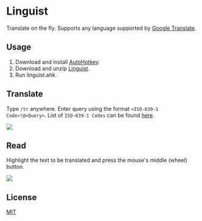 # Linguist
Translate on the fly. Supports any language supported by [Google Translate](https://translate.google.com/).

## Usage
1. Download and install [AutoHotkey](https://autohotkey.com/).
2. Download and unzip [Linguist](https://github.com/Johj/linguist/archive/master.zip).
3. Run linguist.ahk.

## Translate
Type `/tr` anywhere. Enter query using the format `<ISO-639-1 Code>!@<Query>`.
List of `ISO-639-1 Codes` can be found [here](https://cloud.google.com/translate/docs/languages).

![](https://github.com/Johj/linguist/raw/master/example/translate.gif)

## Read
Highlight the text to be translated and press the mouse's middle (wheel) button.

![](https://github.com/Johj/linguist/raw/master/example/read.gif)

## License
[MIT](https://raw.githubusercontent.com/Johj/linguist/master/LICENSE)
